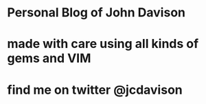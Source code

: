 # Personal Blog of John Davison
# made with care using all kinds of gems and VIM
# find me on twitter @jcdavison

